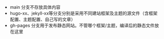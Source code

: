- main 分支不存放具体内容
- hugo-xx、jekyll-xx等分支分别是采用不同建站框架及主题的源文件（含框架配置、主题配置、自己写的文章）
- gh-pages 分支用于发布静态网站。不管哪个框架/主题，编译后的静态文件放在这里